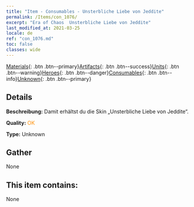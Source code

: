 ```yaml
---
title: "Item - Consumables - Unsterbliche Liebe von Jeddite"
permalink: /Items/con_1076/
excerpt: "Era of Chaos  Unsterbliche Liebe von Jeddite"
last_modified_at: 2021-03-25
locale: de
ref: "con_1076.md"
toc: false
classes: wide
---
```

 [Materials](/de/Items/){: .btn .btn--primary}[Artifacts](/de/Items/Artifacts/){: .btn .btn--success}[Units](/de/Items/Units/){: .btn .btn--warning}[Heroes](/de/Items/Heroes/){: .btn .btn--danger}[Consumables](/de/Items/Consumables/){: .btn .btn--info}[Unknown](/de/Items/Unknown/){: .btn .btn--primary}

## Details
 **Beschreibung:** Damit erhältst du die Skin „Unsterbliche Liebe von Jeddite“.

 **Quality:** <span style="color: #FF8C00">OK</span>

 **Type:** Unknown

## Gather

  None

## This item contains:

  None

